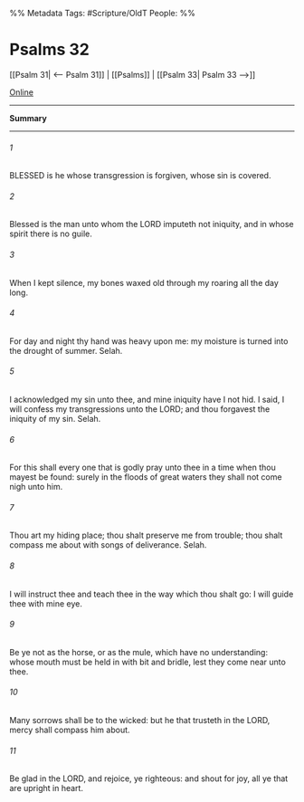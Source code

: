 

%% Metadata
Tags: #Scripture/OldT
People: 
%%
# Psalms 32
[[Psalm 31| <-- Psalm 31]] | [[Psalms]] | [[Psalm 33| Psalm 33 -->]]

[Online](https://churchofjesuschrist.org/study/scriptures/ot/ps/32?lang=eng)

---
__Summary__



---

###### 1
BLESSED is he whose transgression is forgiven, whose sin is covered.
###### 2
Blessed is the man unto whom the LORD imputeth not iniquity, and in whose spirit there is no guile.
###### 3
When I kept silence, my bones waxed old through my roaring all the day long.
###### 4
For day and night thy hand was heavy upon me: my moisture is turned into the drought of summer.  Selah.
###### 5
I acknowledged my sin unto thee, and mine iniquity have I not hid.  I said, I will confess my transgressions unto the LORD; and thou forgavest the iniquity of my sin.  Selah.
###### 6
For this shall every one that is godly pray unto thee in a time when thou mayest be found: surely in the floods of great waters they shall not come nigh unto him.
###### 7
Thou art my hiding place; thou shalt preserve me from trouble; thou shalt compass me about with songs of deliverance.  Selah.
###### 8
I will instruct thee and teach thee in the way which thou shalt go: I will guide thee with mine eye.
###### 9
Be ye not as the horse, or as the mule, which have no understanding: whose mouth must be held in with bit and bridle, lest they come near unto thee.
###### 10
Many sorrows shall be to the wicked: but he that trusteth in the LORD, mercy shall compass him about.
###### 11
Be glad in the LORD, and rejoice, ye righteous: and shout for joy, all ye that are upright in heart.



